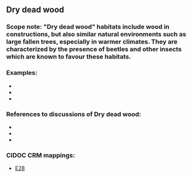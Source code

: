 
## Dry dead wood 

###  Scope note: "Dry dead wood" habitats include wood in constructions, but also similar natural environments such as large fallen trees, especially in warmer climates. They are characterized by the presence of beetles and other insects which are known to favour these habitats.



### Examples: 

* 
* 
* 

### References to discussions of Dry dead wood:

* 

* 

* 

### CIDOC CRM mappings: 

* [E28](http://www.cidoc-crm.org/entity/e28-conceptual-object/version-6.2)
